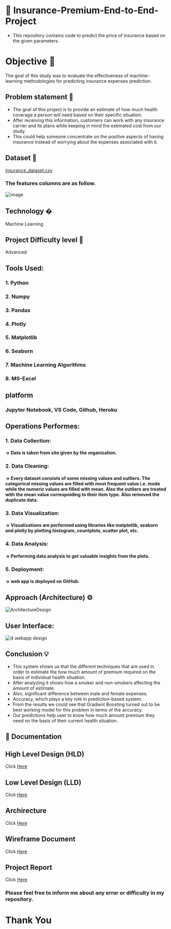 # :open_file_folder: Insurance-Premium-End-to-End-Project
- This repository contains code to predict the price of insurance based on the given parameters.
 
# Objective 🎯
The goal of this study was to evaluate the effectiveness of machine-learning methodologies for predicting insurance expenses prediction.

## Problem statement 📜
- The goal of this project is to provide an estimate of how much health coverage a person will need based on their specific situation. 
- After receiving this information, customers can work with any insurance carrier and its plans while keeping in mind the estimated cost from our study. 
- This could help someone concentrate on the positive aspects of having insurance instead of worrying about the expenses associated with it.

## Dataset 📀
[insurance_dataset.csv](https://drive.google.com/file/d/12G7OR5cTJmwewkgcIgdBzGoPb0vm84Oo/view?usp=share_link)

### The features columns are as follow.
![image](https://user-images.githubusercontent.com/106645403/215012126-8abad924-5414-41e5-9958-1840a47c1bd0.png)


## Technology �
Machine Learning 

## Project Difficulty level 🥇
Advanced

## Tools Used:
### 1. Python 
### 2. Numpy 
### 3. Pandas
### 4. Plotly
### 5. Matplotlib
### 6. Seaborn 
### 7. Machine Learning Algorithms
### 8. MS-Excel

## platform
### Jupyter Notebook, VS Code, Github, Heroku 

## Operations Performes:
### 1. Data Collection: 
#### -> Data is taken from site given by the organization.
### 2. Data Cleaning:
#### -> Every dataset consists of some missing values and outliers. The categorical missing values are filled with most frequent value i.e. mode while the numeric values are filled with mean. Also the outliers are treated with the mean value correspoiding to their item type. Also removed the duplicate data.
### 3. Data Visualization: 
#### -> Visualizations are performed using libraries like matplotlib, seaborn and plotly by plotting histogram, countplots, scatter plot, etc.
### 4. Data Analysis: 
#### -> Performing data analysis to get valuable insights from the plots.
### 5. Deployment:
#### ->  web app is deployed on GitHub.

## Approach (Architecture) ⚙
![ArchitectureDesign](https://user-images.githubusercontent.com/106645403/215011220-061dd233-81ec-4842-9fdf-d70af81f0e17.PNG)

## User Interface:
![4 webapp design](https://user-images.githubusercontent.com/106645403/215012537-90bc4e9c-bc0e-4b4c-85fc-f6abd8657f2a.PNG)

## Conclusion 💡
- This system shows us that the different techniques that are used in order to estimate the how much amount of premium required on the basis of individual health situation. 
- After analyzing it shows how a smoker and non-smokers affecting the amount of estimate. 
- Also, significant difference between male and female expenses. 
- Accuracy, which plays a key role in prediction-based system.  
- From the results we could see that Gradient Boosting turned out to be best working model for this problem in terms of the accuracy. 
- Our predictions help user to know how much amount premium they need on the basis of their current health situation. 

## 📖 Documentation

## High Level Design (HLD)
Click [Here](https://docs.google.com/document/d/1zMIq14c7NkHJifOP63C2CtLGNpGQaTOS/edit?usp=share_link&ouid=106567929719203605300&rtpof=true&sd=true)


## Low Level Design (LLD)
Click [Here](https://docs.google.com/document/d/1L82rhPHWFbUSO6238Uj_U_VQY795UW0R/edit?usp=share_link&ouid=106567929719203605300&rtpof=true&sd=true)


## Archirecture
Click [Here](https://docs.google.com/document/d/1IG17Ex1z8zJ4Up9HS4wyOorYjTIoTs2X/edit?usp=share_link&ouid=106567929719203605300&rtpof=true&sd=true)


## Wireframe Document
Click [Here](https://docs.google.com/document/d/1UjUqYb0CuX_r8kCtCRqD67AwdopZiRbe/edit?usp=share_link&ouid=106567929719203605300&rtpof=true&sd=true)


## Project Report
Click [Here](https://docs.google.com/presentation/d/1L_Bn0LRph2EsY5LYReoK8UMRgvuN6wi9/edit?usp=share_link&ouid=106567929719203605300&rtpof=true&sd=true)

### Please feel free to inform me about any error or difficulty in my repository.
# Thank You
